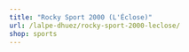 ```yaml
---
title: "Rocky Sport 2000 (L'Éclose)"
url: /lalpe-dhuez/rocky-sport-2000-leclose/
shop: sports
---
```

